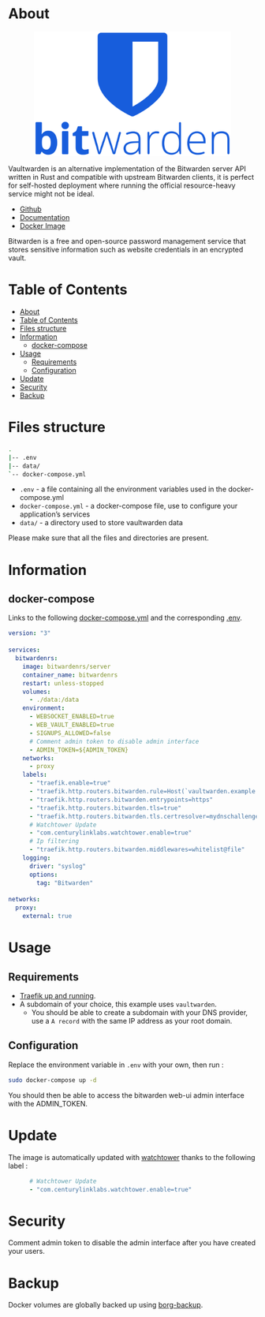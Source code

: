 # About

<p align="center">
<img src="../_utilities/bitwarden.svg.png" width="400" alt="bitwarden" title="bitwarden" />
</p>

Vaultwarden is an alternative implementation of the Bitwarden server API written in Rust and compatible with upstream Bitwarden clients, it is perfect for self-hosted deployment where running the official resource-heavy service might not be ideal.

* [Github](https://github.com/dani-garcia/vaultwarden)
* [Documentation](https://github.com/dani-garcia/vaultwarden/wiki)
* [Docker Image](https://hub.docker.com/r/vaultwarden/server)

Bitwarden is a free and open-source password management service that stores sensitive information such as website credentials in an encrypted vault.

# Table of Contents

<!-- TOC -->

- [About](#about)
- [Table of Contents](#table-of-contents)
- [Files structure](#files-structure)
- [Information](#information)
    - [docker-compose](#docker-compose)
- [Usage](#usage)
    - [Requirements](#requirements)
    - [Configuration](#configuration)
- [Update](#update)
- [Security](#security)
- [Backup](#backup)

<!-- /TOC -->

# Files structure 

```bash
.
|-- .env
|-- data/
`-- docker-compose.yml
```

- `.env` - a file containing all the environment variables used in the docker-compose.yml
- `docker-compose.yml` - a docker-compose file, use to configure your application’s services
- `data/` - a directory used to store vaultwarden data

Please make sure that all the files and directories are present.

# Information

## docker-compose
Links to the following [docker-compose.yml](docker-compose.yml) and the corresponding [.env](.env).

```yaml
version: "3"

services:
  bitwardenrs:
    image: bitwardenrs/server
    container_name: bitwardenrs
    restart: unless-stopped
    volumes:
      - ./data:/data
    environment:
      - WEBSOCKET_ENABLED=true
      - WEB_VAULT_ENABLED=true
      - SIGNUPS_ALLOWED=false
      # Comment admin token to disable admin interface
      - ADMIN_TOKEN=${ADMIN_TOKEN}
    networks:
      - proxy
    labels:
      - "traefik.enable=true"
      - "traefik.http.routers.bitwarden.rule=Host(`vaultwarden.example.com`)"
      - "traefik.http.routers.bitwarden.entrypoints=https"
      - "traefik.http.routers.bitwarden.tls=true"
      - "traefik.http.routers.bitwarden.tls.certresolver=mydnschallenge"
      # Watchtower Update
      - "com.centurylinklabs.watchtower.enable=true"
      # Ip filtering
      - "traefik.http.routers.bitwarden.middlewares=whitelist@file"
    logging:
      driver: "syslog"
      options:
        tag: "Bitwarden"

networks:
  proxy:
    external: true
```

# Usage

## Requirements
- [Traefik up and running](../traefik).
- A subdomain of your choice, this example uses `vaultwarden`.
    - You should be able to create a subdomain with your DNS provider, use a `A record` with the same IP address as your root domain.

## Configuration

Replace the environment variable in `.env` with your own, then run :

```bash
sudo docker-compose up -d
```

You should then be able to access the bitwarden web-ui admin interface with the ADMIN_TOKEN. 

# Update

The image is automatically updated with [watchtower](../watchtower) thanks to the following label :

```yaml
      # Watchtower Update
      - "com.centurylinklabs.watchtower.enable=true"
```

# Security

Comment admin token to disable the admin interface after you have created your users.

# Backup

Docker volumes are globally backed up using [borg-backup](../borg-backup). 